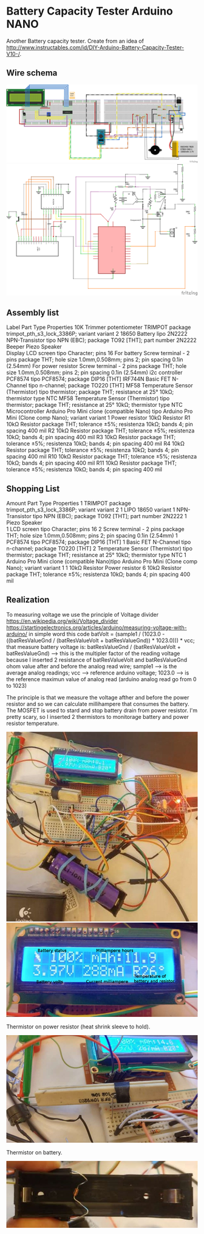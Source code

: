 # Battery Capacity Tester Arduino NANO
Another Battery capacity tester.
Create from an idea of http://www.instructables.com/id/DIY-Arduino-Battery-Capacity-Tester-V10-/.

## Wire schema

![Breadboard schema](https://github.com/xreef/BatteryCapacityTesterArduinoNANO/blob/master/Resources/BTester_bb.png)
![Schema](https://github.com/xreef/BatteryCapacityTesterArduinoNANO/blob/master/Resources/BTester_schem.png)

## Assembly list
Label	Part Type	Properties
10K Trimmer potentiometer					TRIMPOT	package trimpot_pth_s3_lock_3386P; variant variant 2
18650 Battery								lipo
2N2222	NPN-Transistor						tipo NPN (EBC); package TO92 [THT]; part number 2N2222
Beeper	Piezo Speaker	
Display	LCD screen							tipo Character; pins 16
For battery	Screw terminal - 2 pins			package THT; hole size 1.0mm,0.508mm; pins 2; pin spacing 0.1in (2.54mm)
For power resistor	Screw terminal - 2 pins	package THT; hole size 1.0mm,0.508mm; pins 2; pin spacing 0.1in (2.54mm)
i2c controller	PCF8574						tipo PCF8574; package DIP16 [THT]
IRF744N	Basic FET N-Channel					tipo n-channel; package TO220 [THT]
MF58	Temperature Sensor (Thermistor)		tipo thermistor; package THT; resistance at 25° 10kΩ; thermistor type NTC
MF58	Temperature Sensor (Thermistor)		tipo thermistor; package THT; resistance at 25° 10kΩ; thermistor type NTC
Microcontroller	Arduino Pro Mini clone (compatible Nano)	tipo Arduino Pro Mini (Clone comp Nano); variant variant 1
Power resistor								10kΩ Resistor
R1	10kΩ Resistor							package THT; tolerance ±5%; resistenza 10kΩ; bands 4; pin spacing 400 mil
R2	10kΩ Resistor							package THT; tolerance ±5%; resistenza 10kΩ; bands 4; pin spacing 400 mil
R3	10kΩ Resistor							package THT; tolerance ±5%; resistenza 10kΩ; bands 4; pin spacing 400 mil
R4	10kΩ Resistor							package THT; tolerance ±5%; resistenza 10kΩ; bands 4; pin spacing 400 mil
R10	10kΩ Resistor							package THT; tolerance ±5%; resistenza 10kΩ; bands 4; pin spacing 400 mil
R11	10kΩ Resistor							package THT; tolerance ±5%; resistenza 10kΩ; bands 4; pin spacing 400 mil


## Shopping List
Amount	Part Type								Properties
1		TRIMPOT									package trimpot_pth_s3_lock_3386P; variant variant 2
1		LIPO									18650 variant 
1		NPN-Transistor							tipo NPN (EBC); package TO92 [THT]; part number 2N2222
1		Piezo Speaker	
1		LCD screen								tipo Character; pins 16
2		Screw terminal - 2 pins					package THT; hole size 1.0mm,0.508mm; pins 2; pin spacing 0.1in (2.54mm)
1		PCF8574									tipo PCF8574; package DIP16 [THT]
1		Basic FET N-Channel						tipo n-channel; package TO220 [THT]
2		Temperature Sensor (Thermistor)			tipo thermistor; package THT; resistance at 25° 10kΩ; thermistor type NTC
1		Arduino Pro Mini clone (compatible Nano)tipo Arduino Pro Mini (Clone comp Nano); variant variant 1
1		10kΩ Resistor							Power resistor
6		10kΩ Resistor							package THT; tolerance ±5%; resistenza 10kΩ; bands 4; pin spacing 400 mil

## Realization

To measuring voltage we use the principle of Voltage divider
https://en.wikipedia.org/wiki/Voltage_divider
https://startingelectronics.org/articles/arduino/measuring-voltage-with-arduino/
in simple word this code 
	batVolt = (sample1 / (1023.0 - ((batResValueGnd / (batResValueVolt + batResValueGnd)) * 1023.0))) * vcc;
that measure battery voltage is:
batResValueGnd / (batResValueVolt + batResValueGnd) --> this is the multipler factor of the reading voltage because I inserted 2 resistance of batResValueVolt and batResValueGnd ohom value after and before the analog read wire;
sample1 --> is the average analog readings;
vcc --> reference arduino voltage;
1023.0 --> is the reference maximun value of analog read (arduino analog read go from 0 to 1023)

The principle is that we measure the voltage afther and before the power resistor and so we can calculate millihampere that consumes the battery.
The MOSFET is used to stard and stop battery drain from power resistor.
I'm pretty scary, so I inserted 2 thermistors to monitorage battery and power resistor temperature.

![Breadboard](https://github.com/xreef/BatteryCapacityTesterArduinoNANO/blob/master/Resources/breadboard01.jpg)
![lcd on discharging](https://github.com/xreef/BatteryCapacityTesterArduinoNANO/blob/master/Resources/lcdDischarging02.jpg)

Thermistor on power resistor (heat shrink sleeve to hold).

![Thermistor on power resistance](https://github.com/xreef/BatteryCapacityTesterArduinoNANO/blob/master/Resources/thermistorPowerResistance.jpg)

Thermistor on battery.

![Thermistor on battery](https://github.com/xreef/BatteryCapacityTesterArduinoNANO/blob/master/Resources/thermistorBattery.jpg)

